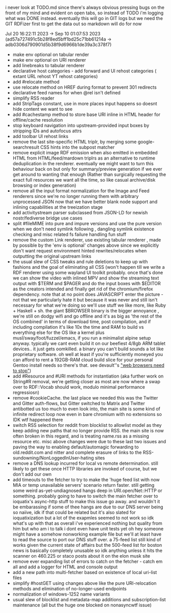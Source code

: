 i never look at TODO.md since there's always obvious pressing bugs on the front of my mind and evident on open tabs, so instead of TODO i'm logging what was DONE instead. eventually this will go in GIT logs but we need the GIT RDFizer first to get the data out so markdown will do for now

Jul 20 16:22:11 2023 -> Sep 10 01:07:53 2023 (ad57a727491c5b28f8ed5bff1bd25c71bb61214a -> adb0306d790901d5b38f9d6966b1de39a3c378f7)

- make env optional on tabular render
- make env optional on URI renderer
- add linebreaks to tabular renderer
- declarative host categories - add forward and UI rehost categories ( extant URL rehost YT rehost categories)
- add #relocate method
- use relocate method on HREF during format to prevent 301 redirects
- declarative feed names for when @rel isn't defined
- simplify RSS reader
- add StripTags constant, use in more places input happens so <noscript> doesnt hide content we want to see
- add #cachestamp method to store base URI inline in HTML header for offline/cache resolution
- stop keyboard navigation into upstream-provided input boxes by stripping IDs and autofocus attrs
- add toolbar UI rehost links
- remove the last site-specific HTML triplr, by merging some google-searchresult CSS hints into the subpost matcher
- remove explicit image RDF emission when also emitted in embedded HTML from HTML/feed/mardown triplrs as an alternative to runtime deduplication in the renderer. eventually we might want to turn this behaviour back on but only for summary/preview generation if we ever get around to wanting that enough (Rather than surgically requesting the exact full resources we want all the time, so like casual archive/disk browsing or index generation)
- remove all the input format normalization for the Image and Feed renderers since we're no longer running them with arbitrary unprocessed JSON now that we have better blank node support and inlining capabilities at the treeization stage
- add activitystream parser subclassed from JSON-LD for newish nostr/fediverse bridge use cases
- split #fileMIME into pure and impure versions and use the pure version when we don't need symlink following , dangling symlink existence checking and misc related fs failure handling fun stuff
- remove the custom Link renderer, use existing tabular renderer , made by possible by the 'env is optional' changes above since we explicitly don't want request environment hinted rewrites/relocates when outputting the original upstream links
- the usual slew of CSS tweaks and rule deletions to keep up with fashions and the goal of eliminating all CSS (won't happen till we write a RDF renderer using some wayland UI toolkit probably. once that's done we can show the video with inlined MPV and show the streaming text output with $TERM and $PAGER and do the input boxes with $EDITOR as the creators intended and finally get rid of the chromium/firefox dependency. note that at no point does JAVASCRIPT enter the picture - not that we particularly hate it but because it was never and still isn't necessary for what we're doing so we'll use stuff we like more, like Ruby + Haskell + sh. the giant $BROWSER binary is the bigger annoyance , we're still on dodgy wifi and go offline and it's as big as 'the rest of the OS combined' in terms of download time, post compilation, and if including compilation it's like 10x the time and RAM to build vs everything else for the OS like a kernel plus musl/sway/foot/fuzzel/emacs, if you run a minimalist alpine setup anyway. typically we cant even build it on our beefiest 4/8gb ARM tablet devices.. it just gets oomkilled. a binary you can't build sounds a lot like proprietary software. oh well at least if you're sufficiently moneyed you can afford to rent a 192GB-RAM cloud build slice for your personal Gentoo install needs so there's that. see devault''s ["web browsers need to stop"](https://drewdevault.com/2020/08/13/Web-browsers-need-to-stop.html))
- add #Resource and #URI methods for instantiation (aka further work on String#R removal, we're getting closer as most are now where a swap over to RDF::Vocab should work, modulo minimal performance regressiosn)
- remove #cookieCache. the last place we needed this was the Twitter and Gitter auth-flows, but Gitter switched to Matrix and Twitter antibotted us too much to even look into, the main site is some kind of infinite redirect loop now even in bare chromium with no extensions so IDK wtf happened there
- switch RSS selection for reddit from blocklist to allowlist model as they keep adding new paths that no longer provide RSS. the main site is now often broken in this regard, and is treating name.rss as a missing resource etc. misc above changes were due to these last two issues and paving the way to enabling default/automagic forwarding to old.reddit.com and nitter and complete erasure of links to the RSS-sundowning/NonLoggedInUser-hating sites
- remove a DNS lookup incurred for local vs remote determination. still likely to get these once HTTP libraries are invoked of course, but we don't add our own
- add timeouts to the fetcher to try to make the 'huge feed list with now MIA or temp unavailable servers' scenario return faster. still getting some weird as-yet-undiagnosed hangs deep in URI.open/Net::HTTP or something. probably going to have to switch the main fetcher over to ioquatix's async-http stuff to make this issue go away. and wouldn't it be embarassing if some of thee hangs are due to our DNS server being so naiive, idk if that could be related but it's also slated for ioquatixization but a lot of the exapmles seemed to not work so idk what's up with that as overall i've experienced nothing but quality from him but who am i to talk i dont even have unit tests yet oh hey someone might have a somehow nonworking example file but we'll at least have to read the source to port our DNS stuff over. a 75-feed list still kind of works given the current state of affairs but the 500-feed list for boston news is basically completely unusable so idk anything unless it hits the scanner on 460.225 or staco posts about it on the elon musk site
- remove ever expanding list of errors to catch on the fetcher - catch em all and add a logger for HTML and console output
- add a new path into multi-fetcher based on existence of local uri-list files
- simplify #hostGET using changes above like the pure URI-relocation methods and elimination of no-longer-used endpoints
- normalization of windows-1252 name variants
- usual slew of blocklist and metadata-map additions and subscription-list maintenance (all but the huge one blocked on nonasyncwtf issue)
